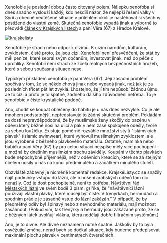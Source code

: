 <!-- dcterms:identifier = riderweblog#1280 -->
<!-- dcterms:title = Jak vypadá skutečná xenofobie -->
<!-- dcterms:abstract = Xenofobie je poslední dobou často citovaný pojem. Nálepku xenofoba si dnes snadno vyslouží každý, kdo nesdílí názor, že nejlepší řešení války v Sýrii a obecně neutěšené situace v přilehlém okolí je nastěhovat si všechny postižené do vlastní země. Skutečná xenofobie vypadá jinak. -->
<!-- np9:categoryId = 2 -->
<!-- x4w:category = Lidé a jiná zvěř -->
<!-- np9:authorId = 1 -->
<!-- np9:authorEmail = michal.valasek@altairis.cz -->
<!-- dcterms:creator = Michal Altair Valášek -->
<!-- dcterms:created = 2015-09-07T19:36:54.82+02:00 -->
<!-- dcterms:dateAccepted = 2015-09-07T20:00:00+02:00 -->

Xenofobie je poslední dobou často citovaný pojem. Nálepku xenofoba si dnes snadno vyslouží každý, kdo nesdílí názor, že nejlepší řešení války v Sýrii a obecně neutěšené situace v přilehlém okolí je nastěhovat si všechny postižené do vlastní země. Skutečná xenofobie vypadá jinak a výborně to předvádí [článek v Krajských listech](http://www.krajskelisty.cz/kralovehradecky-kraj/okres-hradec-kralove/10703-mestske-lazne-v-hradci-kralove-zazivaji-sok-arabky-se-koupou-mezi-skolaky-v-habitech-od-hlavy-az-k-pate.htm) a paní Věra (67) z Hradce Králové.

[![krajskelisty](http://www.weblog.rider.cz/Files/20150907-krajskelisty_thumb.png "krajskelisty")](http://www.weblog.rider.cz/Files/20150907-krajskelisty_2.png)

Xenofobie je strach nebo odpor k cizímu. K cizím národům, kulturám, zvyklostem, čistě proto, že jsou cizí. Xenofobií není přesvědčení, že stát by měl peníze, které sebral svým občanům, investovat jinak, než do péče o uprchlíky. Xenofobií není strach ze zcela reálných bezpečnostních hrozeb, které s sebou současná situace nese.

Typickým příkladem xenofoba je paní Věra (67). Její zásadní problém spočívá v tom, že se někdo chová jinak nebo vypadá jinak, než jak je za posledních třicet pět let zvyklá. Lhostejno, že jí tím nepůsobí žádnou újmu. Je to cizí a proto je to špatné, žádného dalšího zdůvodnění netřeba. To je xenofobie v čisté krystalické podobě.

Ano, chodit se koupat oblečený do hábitu je u nás dnes nezvyklé. Co je ale mnohem podstatnější, nepředstavuje to žádný skutečný problém. Pokládám za dosti nepravděpodobné, že by muslimské ženy skočily do bazénu v oděvu který běžně nosí na ulici a pak v něm zase spokojeně odešly, tvoře za sebou loužičky. Existuje poměrně rozsáhlé množství stylů "islámských plavek" (islamic swimwear), které vyhovují muslimským zvyklostem, ale jsou vyrobené z běžného plavkového materiálu. Ostatně, maminka nebo babička paní Věry (67) by pro celou situaci nejspíše měly více pochopení - a možná by dnešním muslimkám trochu záviděly. Koupání v těchto plavkách bude nepochybně příjemnější, než v oděvních kreacích, které se za stejným účelem nosily u nás na konci předminulého a začátkem minulého století. 

Obzvláště zábavný je nicméně komentář redakce. KrajskéListy.cz se snažily najít podmínky vstupu do lázní, ale o nošení arabských oděvů tam nic nenašly. Což je dost pochopitelné, není to potřeba. [Návštěvní řád Městských lázní](http://www.snhk.cz/storage/files/43/navstevni-rad-ml.pdf) ve svém bodě 3 písm. g) říká, že "návštěvníci lázní používají vlastní plavky, které musejí být čisté. V trenýrkách, bermudách a spodním prádle je zásadně vstup do lázní zakázán." V případě, že by předmětný oděv byl špinavý nebo z nevhodného materiálu, mají možnost zasáhnout. (Pokud vím, tak trenýrky a bermudy jsou zakázané proto, že se z běžných látek uvolňují vlákna, která nedělají dobře filtračním systémům.) 

Ano, je to divné. Ale divné neznamená nutně špatné. Jakkoliv by to byla osvěžující změna, nerad bych se dočkal situace, kdy budeme předepisovat maximální plochu plavek v centimetrech čtverečních.